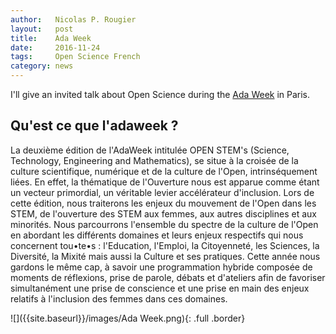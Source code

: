 ```yaml
---
author:   Nicolas P. Rougier
layout:   post
title:    Ada Week
date:     2016-11-24
tags:     Open Science French
category: news
---
```


I'll give an invited talk about Open Science during the
[Ada Week](http://www.adaweek.fr) in Paris.

## Qu'est ce que l'adaweek ?

La deuxième édition de l'AdaWeek intitulée OPEN STEM's (Science, Technology,
Engineering and Mathematics), se situe à la croisée de la culture scientifique,
numérique et de la culture de l'Open, intrinséquement liées. En effet, la
thématique de l'Ouverture nous est apparue comme étant un vecteur primordial,
un véritable levier accélérateur d'inclusion. Lors de cette édition, nous
traiterons les enjeux du mouvement de l'Open dans les STEM, de l'ouverture des
STEM aux femmes, aux autres disciplines et aux minorités. Nous parcourrons
l'ensemble du spectre de la culture de l'Open en abordant les différents
domaines et leurs enjeux respectifs qui nous concernent tou•te•s : l'Education,
l'Emploi, la Citoyenneté, les Sciences, la Diversité, la Mixité mais aussi la
Culture et ses pratiques. Cette année nous gardons le même cap, à savoir une
programmation hybride composée de moments de réflexions, prise de parole,
débats et d'ateliers afin de favoriser simultanément une prise de conscience et
une prise en main des enjeux relatifs à l'inclusion des femmes dans ces
domaines.

![]({{site.baseurl}}/images/Ada Week.png){: .full .border}
